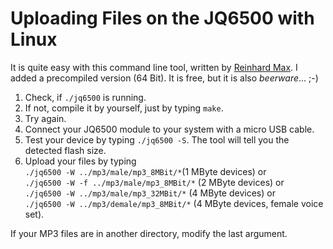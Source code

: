 # Uploading Files on the JQ6500 with Linux

It is quite easy with this command line tool, written by [Reinhard Max](https://chiselapp.com/user/rmax/repository/jq6500).  I added a precompiled version (64 Bit). It is free, but it is also *beerware*... ;-)  

1. Check, if ``` ./jq6500 ``` is running.  
2. If not, compile it by yourself, just by typing ``` make ```. 
3. Try again.
4. Connect your JQ6500 module to your system with a micro USB cable.  
5. Test your device by typing  ``` ./jq6500 -S ```. The tool will tell you the detected flash size.  
6. Upload your files by typing   
  ``` ./jq6500 -W ../mp3/male/mp3_8MBit/* ```(1 MByte devices)  or  
  ``` ./jq6500 -W -f ../mp3/male/mp3_8MBit/* ``` (2 MByte devices) or  
  ``` ./jq6500 -W ../mp3/male/mp3_32MBit/* ``` (4 MByte devices) or  
  ``` ./jq6500 -W ../mp3/demale/mp3_8MBit/* ``` (4 MByte devices, female voice set).    
  
If your MP3 files are in another directory, modify the last argument.  


